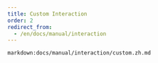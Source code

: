 ```yaml
---
title: Custom Interaction
order: 2
redirect_from:
  - /en/docs/manual/interaction
---
```


`markdown:docs/manual/interaction/custom.zh.md`
